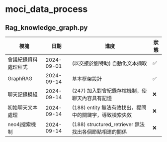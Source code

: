 # moci_data_process

## Rag_knowledge_graph.py
| 模塊  | 日期 |      進度     |狀態|
| ------------- | ------------- | -------------|  ------------- |
| 會議紀錄資料處理程式  | 2024-09-01  |(以交接於劉特助) 自動化文本擷取 |✅|
| GraphRAG  | 2024-09-14  |基本框架設計 |✅|
| 聊天記錄模組  | 2024-09-14  |(247) 加入對會紀錄存檔機制，使聊天內容具有記憶  |❌|
| 初始聊天文本處理  | 2024-09-14  |(188) entity 無法有效找出，提問中的關鍵字，導致檢索失效  |❌|
| neo4j搜索機制  | 2024-09-14  |(188) structured_retriever 無法找出各個節點相連的關係  |❌|
